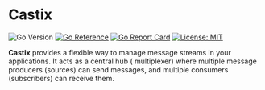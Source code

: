# Castix

![Go Version](https://img.shields.io/badge/go-1.18+-blue.svg)
[![Go Reference](https://pkg.go.dev/badge/github.com/einouqo/castix.svg)](https://pkg.go.dev/github.com/einouqo/castix)
[![Go Report Card](https://goreportcard.com/badge/github.com/einouqo/castix)](https://goreportcard.com/report/github.com/einouqo/castix)
[![License: MIT](https://img.shields.io/badge/License-MIT-yellow.svg)](https://opensource.org/licenses/MIT)

**Castix** provides a flexible way to manage message streams in your applications. It acts as a central hub (
multiplexer) where multiple message producers (sources) can send messages, and multiple consumers (subscribers) can
receive them.
